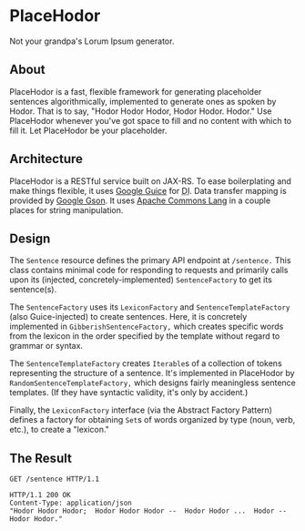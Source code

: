 PlaceHodor
==========

Not your grandpa's Lorum Ipsum generator.

About
-----

PlaceHodor is a fast, flexible framework for generating placeholder sentences algorithmically, implemented to generate
ones as spoken by Hodor. That is to say, "Hodor Hodor Hodor, Hodor Hodor. Hodor." Use PlaceHodor whenever you've got
space to fill and no content with which to fill it. Let PlaceHodor be your placeholder.

Architecture
------------

PlaceHodor is a RESTful service built on JAX-RS. To ease boilerplating and make things flexible, it uses
[Google Guice](code.google.com/p/google-guice/) for <abbr title="dependency injection">DI</abbr>. Data transfer
mapping is provided by [Google Gson](code.google.com/p/google-gson/). It uses
[Apache Commons Lang](https://commons.apache.org/proper/commons-lang/) in a couple places for string manipulation.

Design
------

The `Sentence` resource defines the primary API endpoint at `/sentence.` This class contains minimal code for responding
to requests and primarily calls upon its (injected, concretely-implemented) `SentenceFactory` to get its sentence(s).

The `SentenceFactory` uses its `LexiconFactory` and `SentenceTemplateFactory` (also Guice-injected) to create
sentences. Here, it is concretely implemented in `GibberishSentenceFactory,` which creates specific words from the
lexicon in the order specified by the template without regard to grammar or syntax.

The `SentenceTemplateFactory` creates `Iterable`s of a collection of tokens representing the structure of a sentence.
It's implemented in PlaceHodor by `RandomSentenceTemplateFactory,` which designs fairly meaningless sentence templates.
(If they have syntactic validity, it's only by accident.)

Finally, the `LexiconFactory` interface (via the Abstract Factory Pattern) defines a factory for obtaining `Set`s of
words organized by type (noun, verb, etc.), to create a "lexicon."

The Result
----------

```
GET /sentence HTTP/1.1

HTTP/1.1 200 OK
Content-Type: application/json
"Hodor Hodor Hodor;  Hodor Hodor Hodor --  Hodor Hodor ...  Hodor --  Hodor Hodor."
```